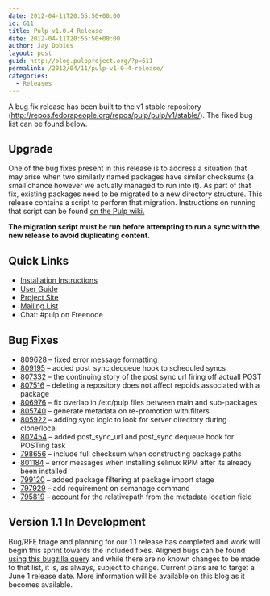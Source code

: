 ```yaml
---
date: 2012-04-11T20:55:50+00:00
id: 611
title: Pulp v1.0.4 Release
date: 2012-04-11T20:55:50+00:00
author: Jay Dobies
layout: post
guid: http://blog.pulpproject.org/?p=611
permalink: /2012/04/11/pulp-v1-0-4-release/
categories:
  - Releases
---
```

<!-- more -->
A bug fix release has been built to the v1 stable repository (<a href="http://repos.fedorapeople.org/repos/pulp/pulp/v1/stable/" target="new">http://repos.fedorapeople.org/repos/pulp/pulp/v1/stable/</a>). The fixed bug list can be found below.

## Upgrade

One of the bug fixes present in this release is to address a situation that may arise when two similarly named packages have similar checksums (a small chance however we actually managed to run into it). As part of that fix, existing packages need to be migrated to a new directory structure. This release contains a script to perform that migration. Instructions on running that script can be found [on the Pulp wiki.](https://fedorahosted.org/pulp/wiki/PackagePathUpdate#Howtorunmigration)

**The migration script must be run before attempting to run a sync with the new release to avoid duplicating content.**

## Quick Links

  * [Installation Instructions](http://pulpproject.org/ug/UGInstallation.html#installation)
  * [User Guide](http://pulpproject.org/ug/index.html)
  * [Project Site](http://pulpproject.org/)
  * [Mailing List](https://www.redhat.com/mailman/listinfo/pulp-list)
  * Chat: #pulp on Freenode

## Bug Fixes

  * [809628](https://bugzilla.redhat.com/show_bug.cgi?id=809628) &#8211; fixed error message formatting
  * [809195](https://bugzilla.redhat.com/show_bug.cgi?id=809195) &#8211; added post_sync dequeue hook to scheduled syncs
  * [807332](https://bugzilla.redhat.com/show_bug.cgi?id=807332) &#8211; the continuing story of the post sync url firing off actuall POST
  * [807516](https://bugzilla.redhat.com/show_bug.cgi?id=807516) &#8211; deleting a repository does not affect repoids associated with a package
  * [806976](https://bugzilla.redhat.com/show_bug.cgi?id=806976) &#8211; fix overlap in /etc/pulp files between main and sub-packages
  * [805740](https://bugzilla.redhat.com/show_bug.cgi?id=805740) &#8211; generate metadata on re-promotion with filters
  * [805922](https://bugzilla.redhat.com/show_bug.cgi?id=805922) &#8211; adding sync logic to look for server directory during clone/local
  * [802454](https://bugzilla.redhat.com/show_bug.cgi?id=802454) &#8211; added post\_sync\_url and post_sync dequeue hook for POSTing task
  * [798656](https://bugzilla.redhat.com/show_bug.cgi?id=798656) &#8211; include full checksum when constructing package paths
  * [801184](https://bugzilla.redhat.com/show_bug.cgi?id=801184) &#8211; error messages when installing selinux RPM after its already been installed
  * [799120](https://bugzilla.redhat.com/show_bug.cgi?id=799120) &#8211; added package filtering at package import stage
  * [797929](https://bugzilla.redhat.com/show_bug.cgi?id=797929) &#8211; add requirement on semanage command
  * [795819](https://bugzilla.redhat.com/show_bug.cgi?id=795819) &#8211; account for the relativepath from the metadata location field

## Version 1.1 In Development

Bug/RFE triage and planning for our 1.1 release has completed and work will begin this sprint towards the included fixes. Aligned bugs can be found [using this bugzilla query](https://bugzilla.redhat.com/buglist.cgi?query_format=advanced&#038;bug_status=NEW&#038;bug_status=ASSIGNED&#038;bug_status=MODIFIED&#038;bug_status=ON_DEV&#038;bug_status=ON_QA&#038;version=1.1.0&#038;product=Pulp&#038;classification=Community) and while there are no known changes to be made to that list, it is, as always, subject to change. Current plans are to target a June 1 release date. More information will be available on this blog as it becomes available.